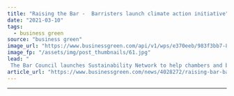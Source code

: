 ```yaml
---
title: "Raising the Bar -  Barristers launch climate action initiative"
date: "2021-03-10"
tags: 
  - business green
source: "business green"
image_url: "https://www.businessgreen.com/api/v1/wps/e370eeb/983f3bb7-8818-4d70-8d14-ff7ee97c805b/4/iStock-698689964-1-court-room-legal-185x114.jpg"
image_fp: "/assets/img/post_thumbnails/61.jpg"
lead: "
 The Bar Council launches Sustainability Network to help chambers and barristers cut costs and greenhouse gas emissions ..."
article_url: "https://www.businessgreen.com/news/4028272/raising-bar-barristers-launch-climate-action-initiative"
---
```


---
